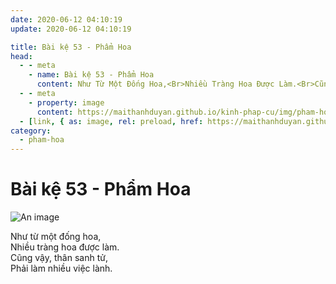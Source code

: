 ```yaml
---
date: 2020-06-12 04:10:19
update: 2020-06-12 04:10:19

title: Bài kệ 53 - Phẩm Hoa
head:
  - - meta
    - name: Bài kệ 53 - Phẩm Hoa
      content: Như Từ Một Đống Hoa,<Br>Nhiều Tràng Hoa Được Làm.<Br>Cũng Vậy, Thân Sanh Tử,<Br>Phải Làm Nhiều Việc Lành.<Br>
  - - meta
    - property: image
      content: https://maithanhduyan.github.io/kinh-phap-cu/img/pham-hoa/pham-hoa-053.jpg
  - [link, { as: image, rel: preload, href: https://maithanhduyan.github.io/kinh-phap-cu/img/pham-hoa/pham-hoa-053.jpg }]
category:
  - pham-hoa
---
```


# Bài kệ 53 - Phẩm Hoa

![An image](/img/pham-hoa/pham-hoa-053.jpg)

Như từ một đống hoa,<br>Nhiều tràng hoa được làm.<br>Cũng vậy, thân sanh tử,<br>Phải làm nhiều việc lành.<br>
